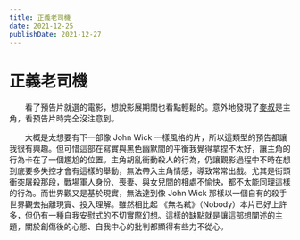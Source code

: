 ```yaml
---
title: 正義老司機
date: 2021-12-25
publishDate: 2021-12-27
---
```


# 正義老司機

　　看了預告片就選的電影，想說影展期間也看點輕鬆的。意外地發現了[麥叔](https://en.wikipedia.org/wiki/Mads_Mikkelsen)是主角，看預告片時完全沒注意到。

　　大概是太想要有下一部像 John Wick 一樣風格的片，所以這類型的預告都讓我很有興趣。但可惜這部在寫實與黑色幽默間的平衡我覺得拿捏不太好，讓主角的行為卡在了一個尷尬的位置。主角胡亂衝動殺人的行為，仍讓觀影過程中不時在想到底要多失控才會有這樣的舉動，無法帶入主角情感，導致常常出戲。尤其是街頭衝突屠殺那段，戰場軍人身份、喪妻、與女兒間的相處不愉快，都不太能同理這樣的行為。而世界觀又是基於現實，無法達到像 John Wick 那樣以一個自有的殺手世界觀去抽離現實、投入理解。雖然相比起 《無名弒》（Nobody）本片已好上許多，但仍有一種自我安慰式的不切實際幻想。這樣的缺點就是讓這部想闡述的主題，關於創傷後的心態、自我中心的批判都顯得有些力不從心。
